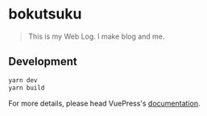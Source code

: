# bokutsuku

> This is my Web Log. I make blog and me.

## Development

```bash
yarn dev
yarn build
```

For more details, please head VuePress's [documentation](https://v1.vuepress.vuejs.org/).

